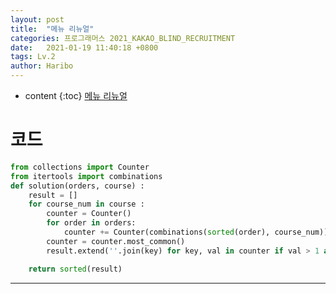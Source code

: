 ```yaml
---
layout: post
title:  "메뉴 리뉴얼"
categories: 프로그래머스 2021_KAKAO_BLIND_RECRUITMENT
date:   2021-01-19 11:40:18 +0800
tags: Lv.2
author: Haribo
---
```


* content
{:toc}
[메뉴 리뉴얼](https://school.programmers.co.kr/learn/courses/30/lessons/72411)

# 코드

```python
from collections import Counter
from itertools import combinations
def solution(orders, course) :
    result = []
    for course_num in course :
        counter = Counter()
        for order in orders:
            counter += Counter(combinations(sorted(order), course_num))
        counter = counter.most_common()
        result.extend(''.join(key) for key, val in counter if val > 1 and val == counter[0][1])

    return sorted(result)
```

---




